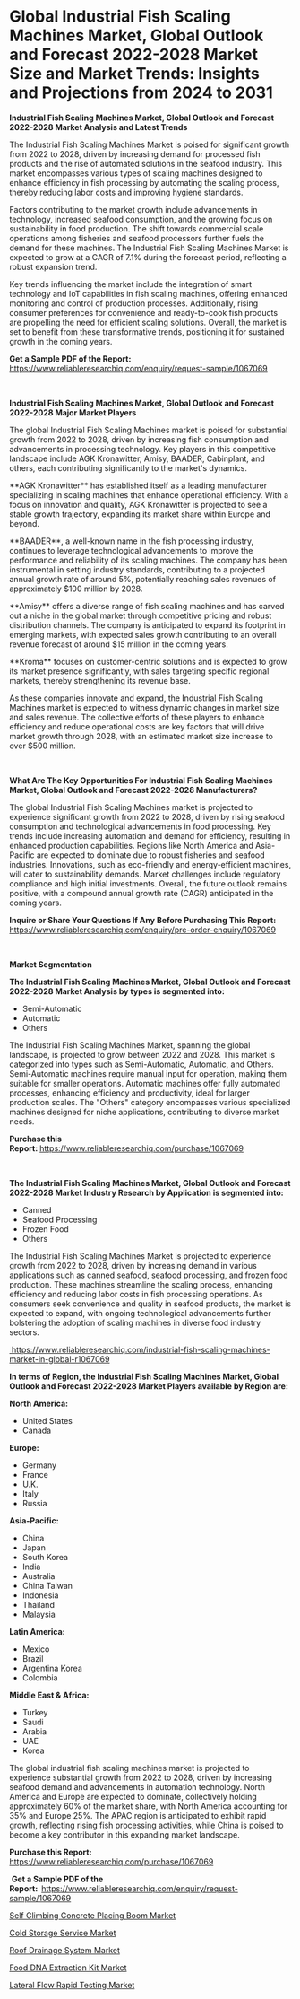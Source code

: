 <p><h1>Global Industrial Fish Scaling Machines Market, Global Outlook and Forecast 2022-2028 Market Size and Market Trends: Insights and Projections from 2024 to 2031</h1></p><p><strong>Industrial Fish Scaling Machines Market, Global Outlook and Forecast 2022-2028 Market Analysis and Latest Trends</strong></p>
<p><p>The Industrial Fish Scaling Machines Market is poised for significant growth from 2022 to 2028, driven by increasing demand for processed fish products and the rise of automated solutions in the seafood industry. This market encompasses various types of scaling machines designed to enhance efficiency in fish processing by automating the scaling process, thereby reducing labor costs and improving hygiene standards. </p><p>Factors contributing to the market growth include advancements in technology, increased seafood consumption, and the growing focus on sustainability in food production. The shift towards commercial scale operations among fisheries and seafood processors further fuels the demand for these machines. The Industrial Fish Scaling Machines Market is expected to grow at a CAGR of 7.1% during the forecast period, reflecting a robust expansion trend. </p><p>Key trends influencing the market include the integration of smart technology and IoT capabilities in fish scaling machines, offering enhanced monitoring and control of production processes. Additionally, rising consumer preferences for convenience and ready-to-cook fish products are propelling the need for efficient scaling solutions. Overall, the market is set to benefit from these transformative trends, positioning it for sustained growth in the coming years.</p></p>
<p><strong>Get a Sample PDF of the Report:&nbsp;</strong> <a href="https://www.reliableresearchiq.com/enquiry/request-sample/1067069">https://www.reliableresearchiq.com/enquiry/request-sample/1067069</a></p>
<p>&nbsp;</p>
<p><strong>Industrial Fish Scaling Machines Market, Global Outlook and Forecast 2022-2028 Major Market Players</strong></p>
<p><p>The global Industrial Fish Scaling Machines market is poised for substantial growth from 2022 to 2028, driven by increasing fish consumption and advancements in processing technology. Key players in this competitive landscape include AGK Kronawitter, Amisy, BAADER, Cabinplant, and others, each contributing significantly to the market's dynamics.</p><p>**AGK Kronawitter** has established itself as a leading manufacturer specializing in scaling machines that enhance operational efficiency. With a focus on innovation and quality, AGK Kronawitter is projected to see a stable growth trajectory, expanding its market share within Europe and beyond.</p><p>**BAADER**, a well-known name in the fish processing industry, continues to leverage technological advancements to improve the performance and reliability of its scaling machines. The company has been instrumental in setting industry standards, contributing to a projected annual growth rate of around 5%, potentially reaching sales revenues of approximately $100 million by 2028.</p><p>**Amisy** offers a diverse range of fish scaling machines and has carved out a niche in the global market through competitive pricing and robust distribution channels. The company is anticipated to expand its footprint in emerging markets, with expected sales growth contributing to an overall revenue forecast of around $15 million in the coming years.</p><p>**Kroma** focuses on customer-centric solutions and is expected to grow its market presence significantly, with sales targeting specific regional markets, thereby strengthening its revenue base.</p><p>As these companies innovate and expand, the Industrial Fish Scaling Machines market is expected to witness dynamic changes in market size and sales revenue. The collective efforts of these players to enhance efficiency and reduce operational costs are key factors that will drive market growth through 2028, with an estimated market size increase to over $500 million.</p></p>
<p>&nbsp;</p>
<p><strong>What Are The Key Opportunities For Industrial Fish Scaling Machines Market, Global Outlook and Forecast 2022-2028 Manufacturers?</strong></p>
<p><p>The global Industrial Fish Scaling Machines market is projected to experience significant growth from 2022 to 2028, driven by rising seafood consumption and technological advancements in food processing. Key trends include increasing automation and demand for efficiency, resulting in enhanced production capabilities. Regions like North America and Asia-Pacific are expected to dominate due to robust fisheries and seafood industries. Innovations, such as eco-friendly and energy-efficient machines, will cater to sustainability demands. Market challenges include regulatory compliance and high initial investments. Overall, the future outlook remains positive, with a compound annual growth rate (CAGR) anticipated in the coming years.</p></p>
<p><strong>Inquire or Share Your Questions If Any Before Purchasing This Report:</strong> <a href="https://www.reliableresearchiq.com/enquiry/pre-order-enquiry/1067069">https://www.reliableresearchiq.com/enquiry/pre-order-enquiry/1067069</a></p>
<p>&nbsp;</p>
<p><strong>Market Segmentation</strong></p>
<p><strong>The Industrial Fish Scaling Machines Market, Global Outlook and Forecast 2022-2028 Market Analysis by types is segmented into:</strong></p>
<p><ul><li>Semi-Automatic</li><li>Automatic</li><li>Others</li></ul></p>
<p><p>The Industrial Fish Scaling Machines Market, spanning the global landscape, is projected to grow between 2022 and 2028. This market is categorized into types such as Semi-Automatic, Automatic, and Others. Semi-Automatic machines require manual input for operation, making them suitable for smaller operations. Automatic machines offer fully automated processes, enhancing efficiency and productivity, ideal for larger production scales. The "Others" category encompasses various specialized machines designed for niche applications, contributing to diverse market needs.</p></p>
<p><strong>Purchase this Report:&nbsp;</strong><a href="https://www.reliableresearchiq.com/purchase/1067069">https://www.reliableresearchiq.com/purchase/1067069</a></p>
<p>&nbsp;</p>
<p><strong>The Industrial Fish Scaling Machines Market, Global Outlook and Forecast 2022-2028 Market Industry Research by Application is segmented into:</strong></p>
<p><ul><li>Canned</li><li>Seafood Processing</li><li>Frozen Food</li><li>Others</li></ul></p>
<p><p>The Industrial Fish Scaling Machines Market is projected to experience growth from 2022 to 2028, driven by increasing demand in various applications such as canned seafood, seafood processing, and frozen food production. These machines streamline the scaling process, enhancing efficiency and reducing labor costs in fish processing operations. As consumers seek convenience and quality in seafood products, the market is expected to expand, with ongoing technological advancements further bolstering the adoption of scaling machines in diverse food industry sectors.</p></p>
<p><a href="https://www.reliableresearchiq.com/industrial-fish-scaling-machines-market-in-global-r1067069">&nbsp;https://www.reliableresearchiq.com/industrial-fish-scaling-machines-market-in-global-r1067069</a></p>
<p><strong>In terms of Region, the Industrial Fish Scaling Machines Market, Global Outlook and Forecast 2022-2028 Market Players available by Region are:</strong></p>
<p>
    <p> <strong> North America: </strong>
        <ul>
            <li>United States</li>
            <li>Canada</li>
        </ul>
        </p> 
    <p> <strong> Europe: </strong>
        <ul>
            <li>Germany</li>
            <li>France</li>
            <li>U.K.</li>
            <li>Italy</li>
            <li>Russia</li>
        </ul>
        </p> 
    <p> <strong> Asia-Pacific: </strong>
        <ul>
            <li>China</li>
            <li>Japan</li>
            <li>South Korea</li>
            <li>India</li>
            <li>Australia</li>
            <li>China Taiwan</li>
            <li>Indonesia</li>
            <li>Thailand</li>
            <li>Malaysia</li>
        </ul>
        </p> 
    <p> <strong> Latin America: </strong>
        <ul>
            <li>Mexico</li>
            <li>Brazil</li>
            <li>Argentina Korea</li>
            <li>Colombia</li>
        </ul>
        </p> 
    <p> <strong> Middle East & Africa: </strong>
        <ul>
            <li>Turkey</li>
            <li>Saudi</li>
            <li>Arabia</li>
            <li>UAE</li>
            <li>Korea</li>
        </ul>
    </p>
    </p>
<p><p>The global industrial fish scaling machines market is projected to experience substantial growth from 2022 to 2028, driven by increasing seafood demand and advancements in automation technology. North America and Europe are expected to dominate, collectively holding approximately 60% of the market share, with North America accounting for 35% and Europe 25%. The APAC region is anticipated to exhibit rapid growth, reflecting rising fish processing activities, while China is poised to become a key contributor in this expanding market landscape.</p></p>
<p><strong>Purchase this Report: </strong><a href="https://www.reliableresearchiq.com/purchase/1067069">https://www.reliableresearchiq.com/purchase/1067069</a></p>
<p>&nbsp;<strong>Get a Sample PDF of the Report:&nbsp;&nbsp;</strong><a href="https://www.reliableresearchiq.com/enquiry/request-sample/1067069">https://www.reliableresearchiq.com/enquiry/request-sample/1067069</a></p>
<p><strong></strong></p>
<p><p><a href="https://www.linkedin.com/pulse/self-climbing-concrete-placing-boom-market-segmentation-zj4je?trackingId=eAnaiB%2FJRvyT1WbBjcDptQ%3D%3D">Self Climbing Concrete Placing Boom Market</a></p><p><a href="https://www.linkedin.com/pulse/cold-storage-service-market-share-size-trends-industry-fw2se?trackingId=QjTQybrQS6WkdCKbAq24Mw%3D%3D">Cold Storage Service Market</a></p><p><a href="https://www.linkedin.com/pulse/roof-drainage-system-market-research-report-exploring-size-gkzme?trackingId=kJv65oBBRsysvUyGwEWiFA%3D%3D">Roof Drainage System Market</a></p><p><a href="https://www.linkedin.com/pulse/food-dna-extraction-kit-industry-analysis-report-its-market-gjhye?trackingId=huD%2B%2Beh%2FTou%2Bt02Juuz%2BAg%3D%3D">Food DNA Extraction Kit Market</a></p><p><a href="https://www.linkedin.com/pulse/lateral-flow-rapid-testing-market-report-product-type-sandwich-1ikne?trackingId=ozOHiXY5Rpm7BKi7zq%2FaFg%3D%3D">Lateral Flow Rapid Testing Market</a></p></p>